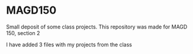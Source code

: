 # MAGD150
Small deposit of some class projects.
This repository was made for MAGD 150, section 2


I have added 3 files with my projects from the class
